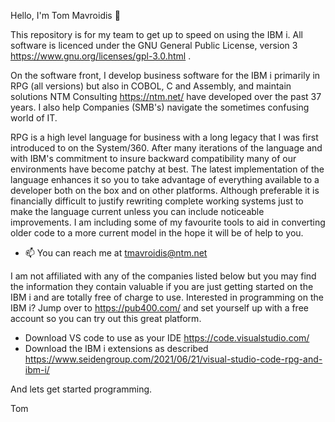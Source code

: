 Hello, I'm Tom Mavroidis 👋 

This repository is for my team to get up to speed on using the IBM i.
All software is licenced under the GNU General Public License, version 3  https://www.gnu.org/licenses/gpl-3.0.html .

On the software front, I develop business software for the IBM i primarily in RPG (all versions) but also in COBOL, C and Assembly, and maintain solutions NTM Consulting https://ntm.net/ have developed over the past 37 years. I also help Companies (SMB's) navigate the sometimes confusing world of IT. 

RPG is a high level language for business with a long legacy that I was first introduced to on the System/360. After many iterations of the language and with IBM's commitment to insure backward compatibility many of our environments have become patchy at best. The latest implementation of the language enhances it so you to take advantage of everything available to a developer both on the box and on other platforms. Although preferable it is financially difficult to justify rewriting complete working systems just to make the language current unless you can include noticeable improvements. I am including some of my favourite tools to aid in converting older code to a more current model in the hope it will be of help to you. 

- 📫 You can reach me at tmavroidis@ntm.net

I am not affiliated with any of the companies listed below but you may find the information they contain valuable if you are just getting started on the IBM i and are totally free of charge to use.
Interested in programming on the IBM i?  Jump over to https://pub400.com/ and set yourself up with a free account so you can try out this great platform.
- Download VS code to use as your IDE https://code.visualstudio.com/ 
- Download the IBM i extensions as described https://www.seidengroup.com/2021/06/21/visual-studio-code-rpg-and-ibm-i/ 

And lets get started programming.

Tom



<!---
tmavroidis/tmavroidis is a ✨ special ✨ repository because its `README.md` (this file) appears on your GitHub profile.
You can click the Preview link to take a look at your changes.
--->
